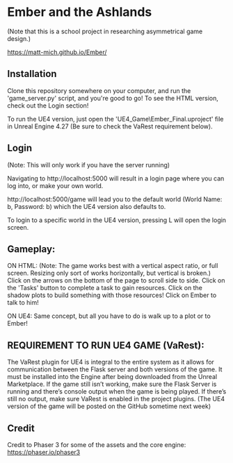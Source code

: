 # Ember and the Ashlands

(Note that this is a school project in researching asymmetrical game design.)

https://matt-mich.github.io/Ember/

## Installation 

Clone this repository somewhere on your computer, and run the 'game_server.py' script, and you're good to go! To see the HTML version, check out the Login section!

To run the UE4 version, just open the 'UE4_Game\Ember_Final.uproject' file in Unreal Engine 4.27 (Be sure to check the VaRest requirement below).

## Login
(Note: This will only work if you have the server running)

Navigating to http://localhost:5000 will result in a login page where you can log into, or make your own world.

http://localhost:5000/game will lead you to the default world (World Name: b, Password: b) which the UE4 version also defaults to.

To login to a specific world in the UE4 version, pressing L will open the login screen.

## Gameplay:

ON HTML:
(Note: The game works best with a vertical aspect ratio, or full screen. Resizing only sort of works horizontally, but vertical is broken.)
Click on the arrows on the bottom of the page to scroll side to side. Click on the 'Tasks' button to complete a task to gain resources. Click on the shadow plots to build something with those resources! Click on Ember to talk to him!

ON UE4:
Same concept, but all you have to do is walk up to a plot or to Ember!

## REQUIREMENT TO RUN UE4 GAME (VaRest):
The VaRest plugin for UE4 is integral to the entire system as it allows for communication between the Flask server and both versions of the game. It must be installed into the Engine after being downloaded from the Unreal Marketplace. If the game still isn’t working, make sure the Flask Server is running and there’s console output when the game is being played. If there’s still no output, make sure VaRest is enabled in the project plugins. (The UE4 version of the game will be posted on the GitHub sometime next week)

## Credit
Credit to Phaser 3 for some of the assets and the core engine:
https://phaser.io/phaser3


